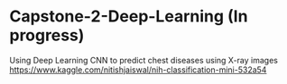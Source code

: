 # Capstone-2-Deep-Learning (In progress)
Using Deep Learning CNN to predict chest diseases using X-ray images 
https://www.kaggle.com/nitishjaiswal/nih-classification-mini-532a54
